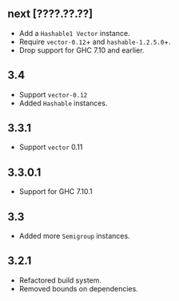 next [????.??.??]
-----------------
* Add a `Hashable1 Vector` instance.
* Require `vector-0.12`+ and `hashable-1.2.5.0`+.
* Drop support for GHC 7.10 and earlier.

3.4
-----
* Support `vector-0.12`
* Added `Hashable` instances.

3.3.1
-----
* Support `vector` 0.11

3.3.0.1
-------
* Support for GHC 7.10.1

3.3
---
* Added more `Semigroup` instances.

3.2.1
-----
* Refactored build system.
* Removed bounds on dependencies.
